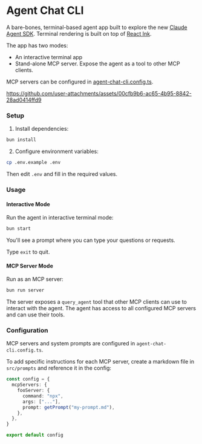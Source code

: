# Agent Chat CLI

A bare-bones, terminal-based agent app built to explore the new [Claude Agent SDK](https://docs.claude.com/en/api/agent-sdk/overview). Terminal rendering is built on top of [React Ink](https://github.com/vadimdemedes/ink).

The app has two modes:

- An interactive terminal app
- Stand-alone MCP server. Expose the agent as a tool to other MCP clients.

MCP servers can be configured in [agent-chat-cli.config.ts](agent-chat-cli.config.ts).

https://github.com/user-attachments/assets/00cfb9b6-ac65-4b95-8842-28ad0414ffd9

### Setup

1. Install dependencies:

```bash
bun install
```

2. Configure environment variables:

```bash
cp .env.example .env
```

Then edit `.env` and fill in the required values.

### Usage

#### Interactive Mode

Run the agent in interactive terminal mode:

```bash
bun start
```

You'll see a prompt where you can type your questions or requests.

Type `exit` to quit.

#### MCP Server Mode

Run as an MCP server:

```bash
bun run server
```

The server exposes a `query_agent` tool that other MCP clients can use to interact with the agent. The agent has access to all configured MCP servers and can use their tools.

### Configuration

MCP servers and system prompts are configured in `agent-chat-cli.config.ts`.

To add specific instructions for each MCP server, create a markdown file in `src/prompts` and reference it in the config:

```ts
const config = {
  mcpServers: {
    fooServer: {
      command: "npx",
      args: ["..."],
      prompt: getPrompt("my-prompt.md"),
    },
  },
}

export default config
```
